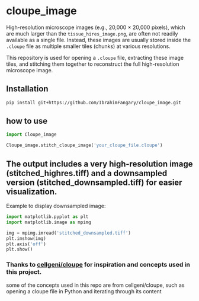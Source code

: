 # cloupe_image

High-resolution microscope images (e.g., 20,000 × 20,000 pixels), which are much larger than the `tissue_hires_image.png`, are often not readily available as a single file. Instead, these images are usually stored inside the `.cloupe` file as multiple smaller tiles (chunks) at various resolutions.

This repository is used for opening a `.cloupe` file, extracting these image tiles, and stitching them together to reconstruct the full high-resolution microscope image.

## Installation

```bash
pip install git+https://github.com/IbrahimFangary/cloupe_image.git
```

## how to use 
```python
import Cloupe_image

Cloupe_image.stitch_cloupe_image('your_cloupe_file.cloupe')
```

## The output includes a very high-resolution image (stitched_highres.tiff) and a downsampled version (stitched_downsampled.tiff) for easier visualization.
Example to display downsampled image:
```python
import matplotlib.pyplot as plt
import matplotlib.image as mpimg

img = mpimg.imread('stitched_downsampled.tiff')
plt.imshow(img)
plt.axis('off')
plt.show()
```



### Thanks to [cellgeni/cloupe](https://github.com/cellgeni/cloupe.git) for inspiration and concepts used in this project.
some of the concepts used in this repo are from cellgeni/cloupe, such as opening a cloupe file in Python and iterating through its content 
